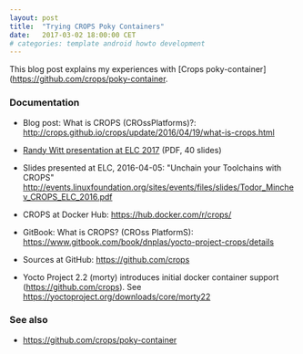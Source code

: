 ```yaml
---
layout: post
title:  "Trying CROPS Poky Containers"
date:   2017-03-02 18:00:00 CET
# categories: template android howto development
---
```


This blog post explains my experiences with [Crops poky-container](https://github.com/crops/poky-container.

### Documentation

* Blog post: What is CROPS (CROssPlatforms)?: <http://crops.github.io/crops/update/2016/04/19/what-is-crops.html>

* [Randy Witt presentation at ELC 2017](http://events.linuxfoundation.org/sites/events/files/slides/2017%20ELC%20-%20Yocto%20Project%20Containers.pdf) (PDF, 40 slides)

* Slides presented at ELC, 2016-04-05: "Unchain your Toolchains with CROPS" <http://events.linuxfoundation.org/sites/events/files/slides/Todor_Minchev_CROPS_ELC_2016.pdf>

* CROPS at Docker Hub: <https://hub.docker.com/r/crops/>

* GitBook: What is CROPS? (CROss PlatformS): <https://www.gitbook.com/book/dnplas/yocto-project-crops/details>

* Sources at GitHub: <https://github.com/crops>

* Yocto Project 2.2 (morty) introduces initial docker container support (<https://github.com/crops>). See <https://yoctoproject.org/downloads/core/morty22>


### See also

* <https://github.com/crops/poky-container>

<!-- EOF -->
